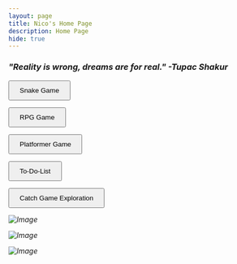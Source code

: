 ```yaml
---
layout: page
title: Nico's Home Page
description: Home Page
hide: true
---
```


### <i>"Reality is wrong, dreams are for real." -Tupac Shakur<i>

<a href="https://nico055o.github.io/Nico_2025/snake/" target="_blank"
style="text-deocration: none">
    <button style="padding: 10px 20px; front-size: 16px; cursor: pointer;">Snake Game 
</button>
<a>

<a href="http://127.0.0.1:4000/Nico_2025/gamify/adventureGame" target="_blank"
style="text-deocration: none">
    <button style="padding: 10px 20px; front-size: 16px; cursor: pointer;">RPG Game 
</button>
<a>

<a href="https://nico055o.github.io/Nico_2025/Nico_2025/gamify/platformer" target="_blank"
style="text-deocration: none">
    <button style="padding: 10px 20px; front-size: 16px; cursor: pointer;">Platformer Game 
</button>
<a>

<a href="https://nico055o.github.io/Nico_2025/To-Do-Hacks/index.html" target="_blank"
style="text-deocration: none">
    <button style="padding: 10px 20px; front-size: 16px; cursor: pointer;">To-Do-List 
</button>
<a>

<a href="https://nico055o.github.io/Nico_2025/catch-game/CatchGame" target="_blank"
style="text-deocration: none">
    <button style="padding: 10px 20px; front-size: 16px; cursor: pointer;">Catch Game Exploration 
</button>
<a>



![Image](https://github.com/user-attachments/assets/bfe2e016-bb73-41e3-9c5a-89b9139069be)

![Image](https://github.com/user-attachments/assets/f268a32c-db3e-4943-9cea-c59cc835f04b)

![Image](https://github.com/user-attachments/assets/4e99e06e-c155-4c77-9c6c-2c05c4e743f2)